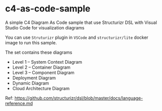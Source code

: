 # c4-as-code-sample

A simple C4 Diagram As Code sample that use Structurizr DSL with Visual Studio Code for visualization diagrams

You can use `Struturizr` plugin in `VSCode` and `structurizr/lite` docker image to run this sample.

The set contains these diagrams
- Level 1 – System Context Diagram
- Level 2 – Container Diagram
- Level 3 – Component Diagram
- Deployment Diagram
- Dynamic Diagram
- Cloud Architecture Diagram

Ref: https://github.com/structurizr/dsl/blob/master/docs/language-reference.md